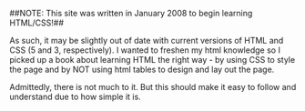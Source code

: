 ##NOTE: This site was written in January 2008 to begin learning HTML/CSS!##


As such, it may be slightly out of date with current versions of HTML and CSS (5 and 3, respectively). I wanted to freshen my html knowledge so I picked up a book about learning HTML the right way - by using CSS to style the page and by NOT using html tables to design and lay out the page.

Admittedly, there is not much to it. But this should make it easy to follow and understand due to how simple it is. 